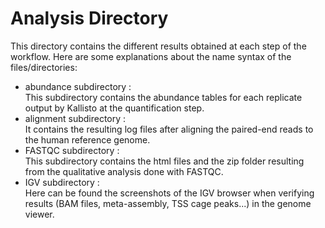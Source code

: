 # Analysis Directory

This directory contains the different results obtained at each step of the workflow. Here are some explanations about the name syntax of the files/directories:

* abundance subdirectory : \
This subdirectory contains the abundance tables for each replicate output by Kallisto at the quantification step.
* alignment subdirectory : \
It contains the resulting log files after aligning the paired-end reads to the human reference genome.
* FASTQC subdirectory :\
This subdirectory contains the html files and the zip folder resulting from the qualitative analysis done with FASTQC.
* IGV subdirectory : \
Here can be found the screenshots of the IGV browser when verifying results (BAM files, meta-assembly, TSS cage peaks...) in the genome viewer.
